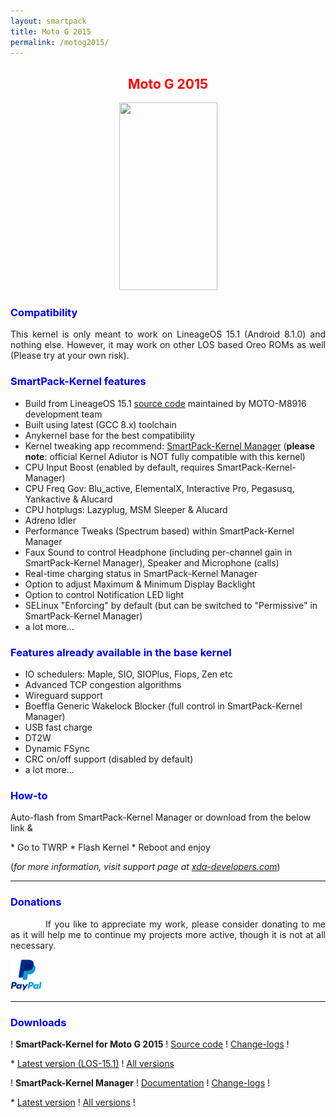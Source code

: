 ```yaml
---
layout: smartpack
title: Moto G 2015
permalink: /motog2015/
---
```


<style>
    tab1 { padding-left: 4em; }
</style>

<h2 style="color: red; text-align: center">Moto G 2015</h2>

<p style="text-align: center;"><img src="https://wiki.lineageos.org/images/devices/osprey.png" alt="" width="157" height="300" /></p>

<h3 style="color: blue">Compatibility</h3>
<p style="text-align: justify;">This kernel is only meant to work on LineageOS 15.1 (Android 8.1.0) and nothing else. However, it may work on other LOS based Oreo ROMs as well (Please try at your own risk).</p>

<h3 style="color: blue">SmartPack-Kernel features</h3>

* Build from LineageOS 15.1 <a href="https://github.com/MOTO-M8916/kernel_motorola_msm8916/" target="_blank">source code</a> maintained by MOTO-M8916 development team
* Built using latest (GCC 8.x) toolchain
* Anykernel base for the best compatibility
* Kernel tweaking app recommend: <a href="{{ site.github.url }}/spkm/" target="_blank">SmartPack-Kernel Manager</a> (<strong>please note</strong>: official Kernel Adiutor is NOT fully compatible with this kernel)
* CPU Input Boost (enabled by default, requires SmartPack-Kernel-Manager)
* CPU Freq Gov: Blu_active, ElementalX, Interactive Pro, Pegasusq, Yankactive & Alucard
* CPU hotplugs: Lazyplug, MSM Sleeper & Alucard
* Adreno Idler
* Performance Tweaks (Spectrum based) within SmartPack-Kernel Manager
* Faux Sound to control Headphone (including per-channel gain in SmartPack-Kernel Manager), Speaker and Microphone (calls)
* Real-time charging status in SmartPack-Kernel Manager
* Option to adjust Maximum & Minimum Display Backlight
* Option to control Notification LED light
* SELinux "Enforcing" by default (but can be switched to "Permissive" in SmartPack-Kernel Manager)
* a lot more...

<h3 style="color: blue">Features already available in the base kernel</h3>

* IO schedulers: Maple, SIO, SIOPlus, Fiops, Zen etc
* Advanced TCP congestion algorithms
* Wireguard support
* Boeffla Generic Wakelock Blocker (full control in SmartPack-Kernel Manager)
* USB fast charge
* DT2W
* Dynamic FSync
* CRC on/off support (disabled by default)
* a lot more...

<h3 style="color: blue">How-to</h3>
<p>Auto-flash from SmartPack-Kernel Manager or download from the below link &</p>
* Go to TWRP
* Flash Kernel
* Reboot and enjoy

<p>(<i>for more information, visit support page at <a href="https://forum.xda-developers.com/2015-moto-g/orig-development/kernel-smartpack-linaro-gcc-7-x-lineage-t3834515" target="_blank">xda-developers.com</a></i>)</p>

<hr>

<h3 style="color: blue">Donations</h3>

<p style="text-align: justify;"><tab1>If you like to appreciate my work, please consider donating to me as it will help me to continue my projects more active, though it is not at all necessary.</tab1></p>

<p><a href="https://www.paypal.me/sunilpaulmathew" target="_blank"><img src="https://github.com/SmartPack/SmartPack.github.io/blob/master/asset/pic005.png?raw=true" alt="" width="50" height="50" /></a></p>

<hr>

<h3 style="color: blue">Downloads</h3>

<p>! <strong>SmartPack-Kernel for Moto G 2015</strong> ! <a href="https://github.com/SmartPack/SmartPack-Kernel-Project_osprey" target="_blank">Source code</a> ! <a href="https://raw.githubusercontent.com/SmartPack/SmartPack-Kernel-Project_osprey/Oreo/change-logs.md" target="_blank">Change-logs</a> !</p>
* <a href="https://github.com/SmartPack/SmartPack-Kernel-Project_osprey/blob/Oreo/kernel-release/SmartPack-Kernel-osprey.zip?raw=true">Latest version (LOS-15.1)</a> ! <a href="https://androidfilehost.com/?w=files&flid=281324" target="_blank">All versions</a>

<p>! <strong>SmartPack-Kernel Manager</strong> ! <a href="https://github.com/SmartPack/SmartPack-Kernel-Manager/wiki" target="_blank">Documentation</a> ! <a href="https://raw.githubusercontent.com/SmartPack/SmartPack-Kernel-Manager/master/change-logs.md" target="_blank">Change-logs</a> !</p>
* <a href="https://github.com/SmartPack/SmartPack-Kernel-Manager/blob/master/download/com.smartpack.kernelmanager.apk?raw=true" target="_blank">Latest version</a> ! <a href="https://github.com/SmartPack/SmartPack-Kernel-Manager/releases/" target="_blank">All versions</a> !
